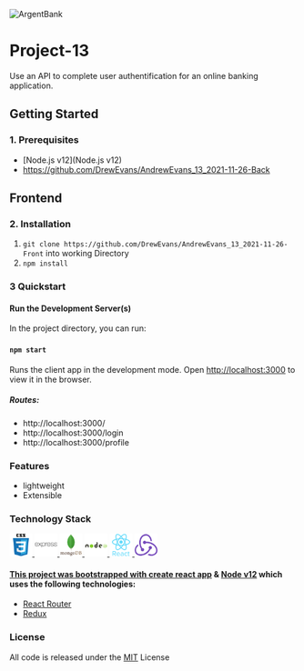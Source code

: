 ![ArgentBank](https://github.com/DrewEvans/AndrewEvans_13_2021-11-26-Front/blob/main/src/assets/img/argentBankLogo.png)

# Project-13

Use an API to complete user authentification for an online banking application.

## Getting Started

### 1. Prerequisites

-   [Node.js v12](Node.js v12)
-   https://github.com/DrewEvans/AndrewEvans_13_2021-11-26-Back

## Frontend

### 2. Installation

1. `git clone https://github.com/DrewEvans/AndrewEvans_13_2021-11-26-Front` into working Directory
2. `npm install`

### 3 Quickstart

#### Run the Development Server(s)

In the project directory, you can run:

#### `npm start`

Runs the client app in the development mode.
Open [http://localhost:3000](http://localhost:3000) to view it in the browser.

##### Routes:

-   http://localhost:3000/
-   http://localhost:3000/login
-   http://localhost:3000/profile

### Features

-   lightweight
-   Extensible

### Technology Stack

<p align="left"> <a href="https://www.w3schools.com/css/" target="_blank" rel="noreferrer"> <img src="https://raw.githubusercontent.com/devicons/devicon/master/icons/css3/css3-original-wordmark.svg" alt="css3" width="40" height="40"/> </a> <a href="https://expressjs.com" target="_blank" rel="noreferrer"> <img src="https://raw.githubusercontent.com/devicons/devicon/master/icons/express/express-original-wordmark.svg" alt="express" width="40" height="40"/> </a>  <a href="https://www.mongodb.com/" target="_blank" rel="noreferrer"> <img src="https://raw.githubusercontent.com/devicons/devicon/master/icons/mongodb/mongodb-original-wordmark.svg" alt="mongodb" width="40" height="40"/> </a>  </a> <a href="https://nodejs.org" target="_blank" rel="noreferrer"> <img src="https://raw.githubusercontent.com/devicons/devicon/master/icons/nodejs/nodejs-original-wordmark.svg" alt="nodejs" width="40" height="40"/> </a> <a href="https://reactjs.org/" target="_blank" rel="noreferrer"> <img src="https://raw.githubusercontent.com/devicons/devicon/master/icons/react/react-original-wordmark.svg" alt="react" width="40" height="40"/> </a> <a href="https://redux.js.org" target="_blank" rel="noreferrer"> <img src="https://raw.githubusercontent.com/devicons/devicon/master/icons/redux/redux-original.svg" alt="redux" width="40" height="40"/>

#### This project was bootstrapped with [create react app](https://create-react-app.dev) & [Node v12](https://nodejs.org/en/) which uses the following technologies:

-   [React Router](https://cdn.svgporn.com/logos/react-router.svg)
-   [Redux](https://redux.js.org/)

### License

All code is released under the [MIT](https://opensource.org/licenses/MIT) License

